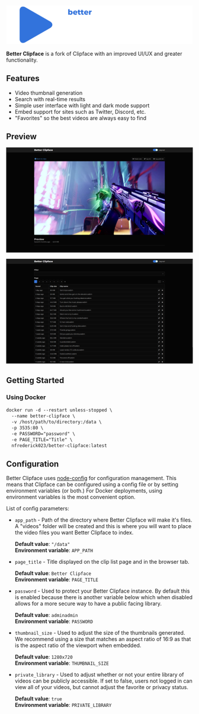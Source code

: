 ![Watch page](logo_full.png)

**Better Clipface** is a fork of Clipface with an improved UI/UX and greater functionality.

## Features

- Video thumbnail generation
- Search with real-time results
- Simple user interface with light and dark mode support
- Embed support for sites such as Twitter, Discord, etc.
- "Favorites" so the best videos are always easy to find

## Preview

![Watch page](screenshots/video-page.png)

![Video list](screenshots/video-list.png)

## Getting Started

### Using Docker

```
docker run -d --restart unless-stopped \
  --name better-clipface \
  -v /host/path/to/directory:/data \
  -p 3535:80 \
  -e PASSWORD="password" \
  -e PAGE_TITLE="Title" \
  nfrederick023/better-clipface:latest
```

## Configuration

Better Clipface uses [node-config](https://github.com/lorenwest/node-config) for
configuration management. This means that Clipface can be configured using a
config file or by setting environment variables (or both.) For Docker
deployments, using environment variables is the most convenient option.

List of config parameters:

- `app_path` - Path of the directory where Better Clipface will make
  it's files. A "videos" folder will be created and this is where you will
  want to place the video files you want Better Clipface to index.

  **Default value**: `"/data"`<br />
  **Environment variable**: `APP_PATH`

- `page_title` - Title displayed on the clip list page and in the browser tab.

  **Default value**: `Better Clipface`<br />
  **Environment variable**: `PAGE_TITLE`

- `password` - Used to protect your Better Clipface instance. By
  default this is enabled because there is another variable below which
  when disabled allows for a more secure way to have a public facing library.

  **Default value**: `adminadmin`<br />
  **Environment variable**: `PASSWORD`

- `thumbnail_size` - Used to adjust the size of the thumbnails generated.
  We recommend using a size that matches an aspect ratio of 16:9 as that
  is the aspect ratio of the viewport when embedded.

  **Default value**: `1280x720`<br />
  **Environment variable**: `THUMBNAIL_SIZE`

- `private_library` - Used to adjust whether or not your entire library of
  videos can be publicly accessible. If set to false, users not logged in can view
  all of your videos, but cannot adjust the favorite or privacy status.

  **Default value**: `true`<br />
  **Environment variable**: `PRIVATE_LIBRARY`

